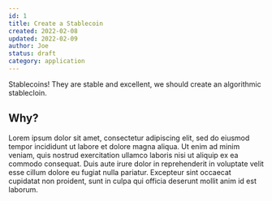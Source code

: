 ```yaml
---
id: 1
title: Create a Stablecoin
created: 2022-02-08
updated: 2022-02-09
author: Joe
status: draft
category: application
---
```


Stablecoins! They are stable and excellent, we should create an algorithmic stablecloin.

## Why?

Lorem ipsum dolor sit amet, consectetur adipiscing elit, sed do eiusmod tempor incididunt ut labore et dolore magna aliqua. Ut enim ad minim veniam, quis nostrud exercitation ullamco laboris nisi ut aliquip ex ea commodo consequat. Duis aute irure dolor in reprehenderit in voluptate velit esse cillum dolore eu fugiat nulla pariatur. Excepteur sint occaecat cupidatat non proident, sunt in culpa qui officia deserunt mollit anim id est laborum.
